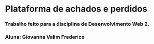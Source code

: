 # Plataforma de achados e perdidos

### Trabalho feito para a disciplina de Desenvolvimento Web 2.
### Aluna: Giovanna Valim Frederico
